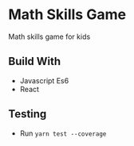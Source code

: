 # Math Skills Game

Math skills game for kids

## Build With
- Javascript Es6
- React

## Testing
- Run `yarn test --coverage`